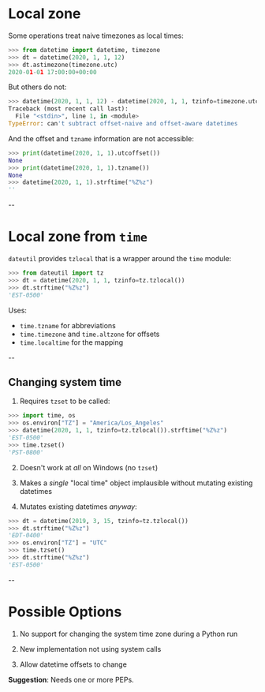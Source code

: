 # Local zone

Some operations treat naive timezones as local times:

```python
>>> from datetime import datetime, timezone
>>> dt = datetime(2020, 1, 1, 12)
>>> dt.astimezone(timezone.utc)
2020-01-01 17:00:00+00:00
```

But others do not:

```python
>>> datetime(2020, 1, 1, 12) - datetime(2020, 1, 1, tzinfo=timezone.utc)
Traceback (most recent call last):
  File "<stdin>", line 1, in <module>
TypeError: can't subtract offset-naive and offset-aware datetimes
```

And the offset and `tzname` information are not accessible:

```python
>>> print(datetime(2020, 1, 1).utcoffset())
None
>>> print(datetime(2020, 1, 1).tzname())
None
>>> datetime(2020, 1, 1).strftime("%Z%z")
''
```

--

# Local zone from `time`

`dateutil` provides `tzlocal` that is a wrapper around the `time` module:

```python
>>> from dateutil import tz
>>> dt = datetime(2020, 1, 1, tzinfo=tz.tzlocal())
>>> dt.strftime("%Z%z")
'EST-0500'
```

Uses:

- `time.tzname` for abbreviations
- `time.timezone` and `time.altzone` for offsets
- `time.localtime` for the mapping

--

## Changing system time

1. Requires `tzset` to be called:

```python
>>> import time, os
>>> os.environ["TZ"] = "America/Los_Angeles"
>>> datetime(2020, 1, 1, tzinfo=tz.tzlocal()).strftime("%Z%z")
'EST-0500'
>>> time.tzset()
'PST-0800'
```

2. Doesn't work at *all* on Windows (no `tzset`)

3. Makes a *single* "local time" object implausible without mutating existing datetimes

<div class="fragment">

4. Mutates existing datetimes *anyway*:

```python
>>> dt = datetime(2019, 3, 15, tzinfo=tz.tzlocal())
>>> dt.strftime("%Z%z")
'EDT-0400'
>>> os.environ["TZ"] = "UTC"
>>> time.tzset()
>>> dt.strftime("%Z%z")
'EST-0500'
```

</div>

--

# Possible Options

1. No support for changing the system time zone during a Python run

2. New implementation not using system calls

3. Allow datetime offsets to change

**Suggestion**: Needs one or more PEPs.

